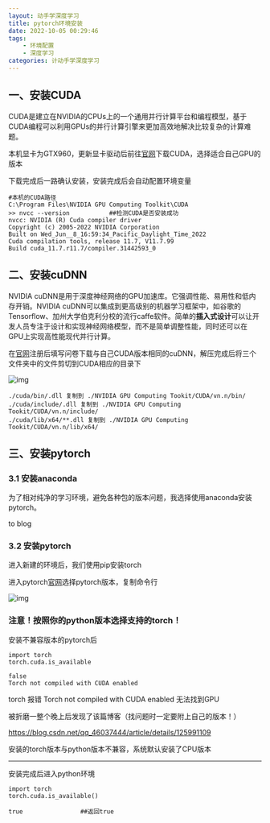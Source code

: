 ```yaml
---
layout: 动手学深度学习
title: pytorch环境安装
date: 2022-10-05 00:29:46
tags: 
    - 环境配置
    - 深度学习
categories: 计动手学深度学习
---
```


## 一、安装CUDA

CUDA是建立在NVIDIA的CPUs上的一个通用并行计算平台和编程模型，基于CUDA编程可以利用GPUs的并行计算引擎来更加高效地解决比较复杂的计算难题。

本机显卡为GTX960，更新显卡驱动后前往[官网](https://developer.nvidia.com/cuda-toolkit-archive)下载CUDA，选择适合自己GPU的版本

下载完成后一路确认安装，安装完成后会自动配置环境变量

```plain
#本机的CUDA路径
C:\Program Files\NVIDIA GPU Computing Toolkit\CUDA
>> nvcc --version			##检测CUDA是否安装成功
nvcc: NVIDIA (R) Cuda compiler driver
Copyright (c) 2005-2022 NVIDIA Corporation
Built on Wed_Jun__8_16:59:34_Pacific_Daylight_Time_2022
Cuda compilation tools, release 11.7, V11.7.99
Build cuda_11.7.r11.7/compiler.31442593_0
```

## 二、安装cuDNN

NVIDIA cuDNN是用于深度神经网络的GPU加速库。它强调性能、易用性和低内存开销。NVIDIA cuDNN可以集成到更高级别的机器学习框架中，如谷歌的Tensorflow、加州大学伯克利分校的流行caffe软件。简单的**插入式设计**可以让开发人员专注于设计和实现神经网络模型，而不是简单调整性能，同时还可以在GPU上实现高性能现代并行计算。

在[官网](https://developer.nvidia.com/cudnn)注册后填写问卷下载与自己CUDA版本相同的cuDNN，解压完成后将三个文件夹中的文件剪切到CUDA相应的目录下

![img](https://raw.githubusercontent.com/WuJunDehuda/PicGo/1664590820238-bbbc75d5-f9a6-4321-a471-5e6d6baa18d1.png)

```plain
./cuda/bin/.dll 复制到 ./NVIDIA GPU Computing Tookit/CUDA/vn.n/bin/
./cuda/include/.dll 复制到 ./NVIDIA GPU Computing Tookit/CUDA/vn.n/include/
./cuda/lib/x64/**.dll 复制到 ./NVIDIA GPU Computing Tookit/CUDA/vn.n/lib/x64/
```

## 三、安装pytorch

### 3.1 安装anaconda

为了相对纯净的学习环境，避免各种包的版本问题，我选择使用anaconda安装pytorch。

to blog

### 3.2 安装pytorch

进入新建的环境后，我们使用pip安装torch

进入pytorch[官网](https://pytorch.org/get-started/locally/)选择pytorch版本，复制命令行

![img](https://cdn.nlark.com/yuque/0/2022/png/29437699/1664591300985-79a78d9c-7633-43a3-9d89-6a72ba17cd3d.png)

### 注意！按照你的python版本选择支持的torch！

安装不兼容版本的pytorch后

```plain
import torch
torch.cuda.is_available

false
Torch not compiled with CUDA enabled
```

torch 报错 Torch not compiled with CUDA enabled 无法找到GPU

被折磨一整个晚上后发现了该篇博客（找问题时一定要附上自己的版本！）

https://blog.csdn.net/qq_46037444/article/details/125991109

安装的torch版本与python版本不兼容，系统默认安装了CPU版本

------

安装完成后进入python环境

```plain
import torch
torch.cuda.is_available()

true				##返回true
```
